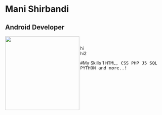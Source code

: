# Mani Shirbandi
## Android Developer<br>
<img align="left" width="240" src="https://media.tenor.com/IpAyHtYc-gAAAAI/charizard-flying.gif"> <samp> <br>

hi<br>
hi2<br>
</samp>


#My Skills 1
<samp>
HTML,
CSS
PHP
J5
SQL
PYTHON
and more..!
</samp>
